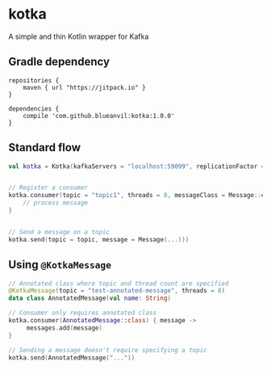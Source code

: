 # kotka
A simple and thin Kotlin wrapper for Kafka

## Gradle dependency

```
repositories {
    maven { url "https://jitpack.io" }
}

dependencies {
    compile 'com.github.blueanvil:kotka:1.0.0'
}
```

## Standard flow
```kotlin
val kotka = Kotka(kafkaServers = "localhost:59099", replicationFactor = 1)


// Register a consumer
kotka.consumer(topic = "topic1", threads = 8, messageClass = Message::class) { message ->
    // process message
}


// Send a message on a topic
kotka.send(topic = topic, message = Message(...)))
```

## Using `@KotkaMessage`
```kotlin
// Annotated class where topic and thread count are specified
@KotkaMessage(topic = "test-annotated-message", threads = 8)
data class AnnotatedMessage(val name: String)

// Consumer only requires annotated class
kotka.consumer(AnnotatedMessage::class) { message ->
     messages.add(message)
}

// Sending a message doesn't require specifying a topic
kotka.send(AnnotatedMessage("..."))
```
